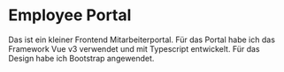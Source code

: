 # Employee Portal

Das ist ein kleiner Frontend Mitarbeiterportal. Für das Portal habe ich das Framework Vue v3 verwendet und mit Typescript entwickelt. Für das Design habe ich Bootstrap angewendet.